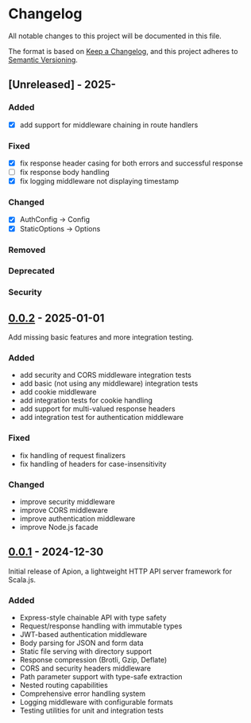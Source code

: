 # Changelog

All notable changes to this project will be documented in this file.

The format is based on [Keep a Changelog](https://keepachangelog.com/en/1.1.0/),
and this project adheres to [Semantic Versioning](https://semver.org/spec/v2.0.0.html).

## [Unreleased] - 2025-


### Added

- [x] add support for middleware chaining in route handlers

### Fixed

- [x] fix response header casing for both errors and successful response
- [ ] fix response body handling
- [x] fix logging middleware not displaying timestamp

### Changed

- [x] AuthConfig -> Config
- [x] StaticOptions -> Options

### Removed

### Deprecated

### Security

## [0.0.2] - 2025-01-01

Add missing basic features and more integration testing.

### Added
- add security and CORS middleware integration tests
- add basic (not using any middleware) integration tests
- add cookie middleware
- add integration tests for cookie handling
- add support for multi-valued response headers
- add integration test for authentication middleware

### Fixed
- fix handling of request finalizers
- fix handling of headers for case-insensitivity

### Changed
- improve security middleware
- improve CORS middleware
- improve authentication middleware
- improve Node.js facade

[0.0.2]: https://github.com/edadma/apion/releases/tag/v0.0.2

## [0.0.1] - 2024-12-30

Initial release of Apion, a lightweight HTTP API server framework for Scala.js.

### Added
- Express-style chainable API with type safety
- Request/response handling with immutable types
- JWT-based authentication middleware
- Body parsing for JSON and form data
- Static file serving with directory support
- Response compression (Brotli, Gzip, Deflate)
- CORS and security headers middleware
- Path parameter support with type-safe extraction
- Nested routing capabilities
- Comprehensive error handling system
- Logging middleware with configurable formats
- Testing utilities for unit and integration tests

[0.0.1]: https://github.com/edadma/apion/releases/tag/v0.0.1
